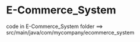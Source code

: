 # E-Commerce_System
code in E-Commerce_System folder ==> src/main/java/com/mycompany/ecommerce_system
